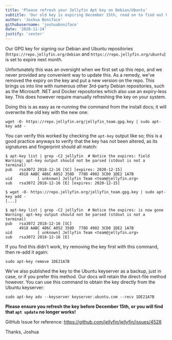 ```yaml
---
title: 'Please refresh your Jellyfin Apt key on Debian/Ubuntu'
subtitle: 'Our old key is expiring December 15th, read on to find out how to update'
author: 'Joshua Boniface'
githubusername: 'joshuaboniface'
date: '2020-11-24'
justify: 'center'
---
```


Our GPG key for signing our Debian and Ubuntu repositories (`https://repo.jellyfin.org/debian` and `https://repo.jellyfin.org/ubuntu`) is set to expire next month.

Unfortunately this was an oversight when we first set up this repo, and we never provided any convenient way to update this. As a remedy, we've removed the expiry on the key and put a new version on the repo. This brings us into line with numerous other 3rd-party Debian repositories, such as the Microsoft .NET and Docker repositories which also use an expiry-less key. This does however require manually refreshing the key on your system. 

Doing this is as easy as re-running the command from the install docs; it will overwrite the old key with the new one:

```
wget -O- https://repo.jellyfin.org/jellyfin_team.gpg.key | sudo apt-key add -
```

You can verify this worked by checking the `apt-key` output like so; this is a good practice anyways to verify that the key has not been altered, as its signatures and fingerprint should all match:

```
$ apt-key list | grep -C2 jellyfin  # Notice the expires: field
Warning: apt-key output should not be parsed (stdout is not a terminal)
pub   rsa3072 2018-12-16 [SC] [expires: 2020-12-15]
      4918 AABC 486C A052 358D  778D 4902 3CD0 1DE2 1A7B
uid           [ unknown] Jellyfin Team <team@jellyfin.org>
sub   rsa3072 2018-12-16 [E] [expires: 2020-12-15]

$ wget -O- https://repo.jellyfin.org/jellyfin_team.gpg.key | sudo apt-key add -
[...]

$ apt-key list | grep -C2 jellyfin  # Notice the expires: is now gone
Warning: apt-key output should not be parsed (stdout is not a terminal)
pub   rsa3072 2018-12-16 [SC]
      4918 AABC 486C A052 358D  778D 4902 3CD0 1DE2 1A7B
uid           [ unknown] Jellyfin Team <team@jellyfin.org>
sub   rsa3072 2018-12-16 [E]
```

If you find this didn't work, try removing the key first with this command, then re-add it again:

    sudo apt-key remove 1DE21A7B

We've also published the key to the Ubuntu keyserver as a backup, just in case, or if you prefer this method. Our docs will retain the direct-file method however. You can use this command to obtain the key directly from the Ubuntu keyserver:

```
sudo apt-key adv --keyserver keyserver.ubuntu.com --recv 1DE21A7B
```

**Please ensure you refresh the key before December 15th, or you will find that `apt update` no longer works!**

GitHub Issue for reference: https://github.com/jellyfin/jellyfin/issues/4528

Thanks,
Joshua

